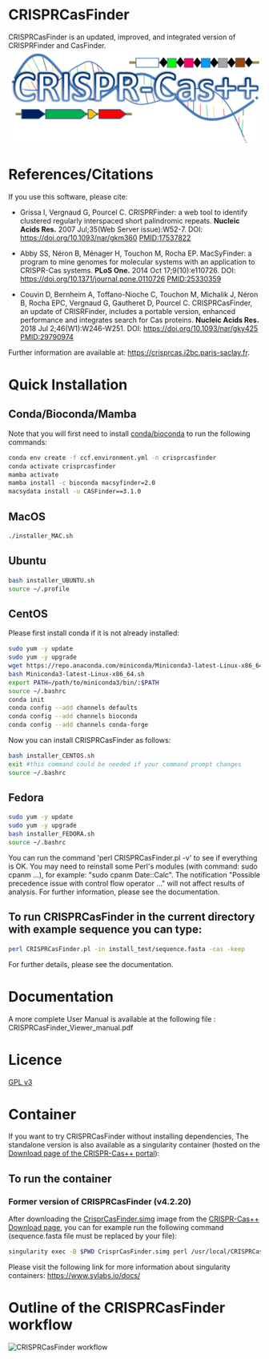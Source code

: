 # CRISPRCasFinder

CRISPRCasFinder is an updated, improved, and integrated version of CRISPRFinder and CasFinder. 
![CRISPR-Cas++](crispr-cas_logo.png)

# References/Citations

If you use this software, please cite: 

- Grissa I, Vergnaud G, Pourcel C. CRISPRFinder: a web tool to identify clustered regularly interspaced short palindromic repeats. <b>Nucleic Acids Res.</b> 2007 Jul;35(Web Server issue):W52-7. DOI: https://doi.org/10.1093/nar/gkm360 [PMID:17537822](https://www.ncbi.nlm.nih.gov/pubmed/17537822)

- Abby SS, Néron B, Ménager H, Touchon M, Rocha EP. MacSyFinder: a program to mine genomes for molecular systems with an application to CRISPR-Cas systems. <b>PLoS One.</b> 2014 Oct 17;9(10):e110726. DOI: https://doi.org/10.1371/journal.pone.0110726 [PMID:25330359](https://www.ncbi.nlm.nih.gov/pubmed/25330359)

- Couvin D, Bernheim A, Toffano-Nioche C, Touchon M, Michalik J, Néron B, Rocha EPC, Vergnaud G, Gautheret D, Pourcel C.
CRISPRCasFinder, an update of CRISRFinder, includes a portable version, enhanced performance and integrates search for Cas proteins.
<b>Nucleic Acids Res.</b> 2018 Jul 2;46(W1):W246-W251. DOI: https://doi.org/10.1093/nar/gky425 [PMID:29790974](https://www.ncbi.nlm.nih.gov/pubmed/29790974)

Further information are available at: https://crisprcas.i2bc.paris-saclay.fr.

# Quick Installation
## Conda/Bioconda/Mamba
Note that you will first need to install [conda/bioconda](http://www.ddocent.com/bioconda/) to run the following commands:
```bash
conda env create -f ccf.environment.yml -n crisprcasfinder
conda activate crisprcasfinder
mamba activate
mamba install -c bioconda macsyfinder=2.0
macsydata install -u CASFinder==3.1.0
```

## MacOS
```bash
./installer_MAC.sh
```

## Ubuntu
```bash
bash installer_UBUNTU.sh
source ~/.profile
```

## CentOS
Please first install conda if it is not already installed:
```bash
sudo yum -y update
sudo yum -y upgrade
wget https://repo.anaconda.com/miniconda/Miniconda3-latest-Linux-x86_64.sh
bash Miniconda3-latest-Linux-x86_64.sh
export PATH=/path/to/miniconda3/bin/:$PATH
source ~/.bashrc
conda init
conda config --add channels defaults
conda config --add channels bioconda
conda config --add channels conda-forge
```
Now you can install CRISPRCasFinder as follows:
```bash
bash installer_CENTOS.sh
exit #this command could be needed if your command prompt changes
source ~/.bashrc
```

## Fedora
```bash
sudo yum -y update
sudo yum -y upgrade
bash installer_FEDORA.sh
source ~/.bashrc
```

You can run the command 'perl CRISPRCasFinder.pl -v' to see if everything is OK.
You may need to reinstall some Perl's modules (with command: sudo cpanm ...), for example: "sudo cpanm Date::Calc".
The notification "Possible precedence issue with control flow operator ..." will not affect results of analysis.
For further information, please see the documentation.

## To run CRISPRCasFinder in the current directory with example sequence you can type:
```bash
perl CRISPRCasFinder.pl -in install_test/sequence.fasta -cas -keep
```
For further details, please see the documentation.

# Documentation
A more complete User Manual is available at the following file : CRISPRCasFinder_Viewer_manual.pdf

# Licence

[GPL v3](https://github.com/dcouvin/CRISPRCasFinder/blob/master/COPYING)

# Container

If you want to try CRISPRCasFinder without installing dependencies,
The standalone version is also available as a singularity container (hosted on the [Download page of the CRISPR-Cas++ portal](https://crisprcas.i2bc.paris-saclay.fr/Home/Download)):

<!--[![https://www.singularity-hub.org/static/img/hosted-singularity--hub-%23e32929.svg](https://www.singularity-hub.org/static/img/hosted-singularity--hub-%23e32929.svg)](https://singularity-hub.org/collections/1624)-->

## To run the container
### Former version of CRISPRCasFinder (v4.2.20)
After downloading the [CrisprCasFinder.simg](https://crisprcas.i2bc.paris-saclay.fr/Home/DownloadFile?filename=CrisprCasFinder.simg) image from the [CRISPR-Cas++ Download page](https://crisprcas.i2bc.paris-saclay.fr/Home/Download), you can for example run the following command (sequence.fasta file must be replaced by your file):

```bash
singularity exec -B $PWD CrisprCasFinder.simg perl /usr/local/CRISPRCasFinder/CRISPRCasFinder.pl -so /usr/local/CRISPRCasFinder/sel392v2.so -cf /usr/local/CRISPRCasFinder/CasFinder-2.0.3 -drpt /usr/local/CRISPRCasFinder/supplementary_files/repeatDirection.tsv -rpts /usr/local/CRISPRCasFinder/supplementary_files/Repeat_List.csv -cas -def G -out RES21092020_2 -in sequence.fasta
```
<!--
```bash
singularity run shub://dcouvin/CRISPRCasFinder:4.2.18 -def General -cas -i my_sequence.fasta -keep
```
or download the image locally, and optionally rename it, then run it
```bash
singularity pull --name CRISPRCasFinder shub://dcouvin/CRISPRCasFinder:4.2.18 
./CRISPRCasFinder -def General -cas -i my_sequence.fasta -keep
```
-->

Please visit the following link for more information about singularity containers: https://www.sylabs.io/docs/

# Outline of the CRISPRCasFinder workflow

<img src="http://www.pasteur-guadeloupe.fr/files/Workflow_CRISPRCasFinder.png" title="CRISPRCasFinder workflow"></img>
